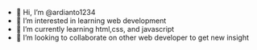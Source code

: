 - 👋 Hi, I’m @ardianto1234
- 👀 I’m interested in learning web development
- 🌱 I’m currently learning html,css, and javascript
- 💞️ I’m looking to collaborate on other web developer to get new insight

<!---
ardianto1234/ardianto1234 is a ✨ special ✨ repository because its `README.md` (this file) appears on your GitHub profile.
You can click the Preview link to take a look at your changes.
--->
